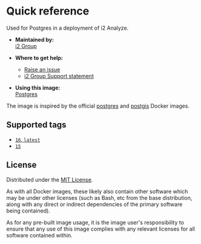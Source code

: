 # Quick reference

Used for Postgres in a deployment of i2 Analyze.

- **Maintained by:**  
  [i2 Group](https://i2group.com/)

- **Where to get help:**  
  - [Raise an issue](https://github.com/i2group/analyze-docker/issues?q=is%3Aissue+is%3Aopen)
  - [i2 Group Support statement](https://support.i2group.com/s/article/2291)

* **Using this image:**  
  [Postgres](https://i2group.github.io/analyze-containers/content/images-and-containers/postgres_server.html)

The image is inspired by the official [postgres](https://hub.docker.com/_/postgres) and [postgis](https://github.com/postgis/docker-postgis) Docker images.

## Supported tags

- [`16`, `latest`](https://github.com/i2group/analyze-docker/blob/main/images/postgres/16/Dockerfile)
- [`15`](https://github.com/i2group/analyze-docker/blob/main/images/postgres/15/Dockerfile)

## License

Distributed under the [MIT License](../../LICENSE).

As with all Docker images, these likely also contain other software which may be under other licenses (such as Bash, etc from the base distribution, along with any direct or indirect dependencies of the primary software being contained).

As for any pre-built image usage, it is the image user's responsibility to ensure that any use of this image complies with any relevant licenses for all software contained within.
